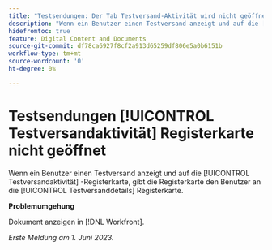 ```yaml
---
title: "Testsendungen: Der Tab Testversand-Aktivität wird nicht geöffnet."
description: "Wenn ein Benutzer einen Testversand anzeigt und auf die [!UICONTROL Testversandaktivität] -Registerkarte, gibt die Registerkarte den Benutzer an die [!UICONTROL Testversanddetails] Registerkarte."
hidefromtoc: true
feature: Digital Content and Documents
source-git-commit: df78ca6927f8cf2a913d65259df806e5a0b6151b
workflow-type: tm+mt
source-wordcount: '0'
ht-degree: 0%

---
```



# Testsendungen [!UICONTROL Testversandaktivität] Registerkarte nicht geöffnet

Wenn ein Benutzer einen Testversand anzeigt und auf die [!UICONTROL Testversandaktivität] -Registerkarte, gibt die Registerkarte den Benutzer an die [!UICONTROL Testversanddetails] Registerkarte.

**Problemumgehung**

Dokument anzeigen in [!DNL Workfront].

_Erste Meldung am 1. Juni 2023._
